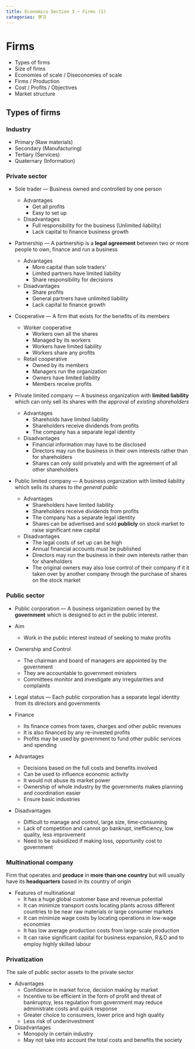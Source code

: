 ```yaml
---
title: Economics Section 3 — Firms (1)
categories: 学习
---
```

# Firms

- Types of firms
- Size of firms
- Economies of scale / Diseconomies of scale
- Firms / Production
- Cost / Profits / Objectives
- Market structure

## Types of firms

### Industry

- Primary (Raw materials)
- Secondary (Manufacturing)
- Tertiary (Services)
- Quaternary (Information)

### Private sector

- Sole trader — Business owned and controlled by one person
    - Advantages
        - Get all profits
        - Easy to set up
    - Disadvantages
        - Full responsibility for the business (Unlimited liability)
        - Lack capital to finance business growth

- Partnership — A partnership is a **legal agreement** between two or more people to own, finance and run a business
    - Advantages
        - More capital than sole traders'
        - Limited partners have limited liability
        - Share responsibility for decisions
    - Disadvantages
        - Share profits
        - General partners have unlimited liability
        - Lack capital to finance growth

- Cooperative — A firm that exists for the benefits of its members
    - Worker cooperative
        - Workers own all the shares
        - Managed by its workers
        - Workers have limited liability
        - Workers share any profits
    - Retail cooperative
        - Owned by its members
        - Managers run the organization
        - Owners have limited liability
        - Members receive profits

- Private limited company — A business organization with **limited liability** which can only sell its shares with the approval of *existing shareholders*
    - Advantages
        - Shareholds have limited liability
        - Shareholders receive dividends from profits
        - The company has a separate legal identity
    - Disadvantages
        - Financial information may have to be disclosed
        - Directors may run the business in their own interests rather than for shareholders
        - Shares can only sold privately and with the agreement of all other shareholders

- Public limited company — A business organization with limited liability which sells its shares to *the general public*
    - Advantages
        - Shareholders have limited liability
        - Shareholders receive dividends from profits
        - The company has a separate legal identity
        - Shares can be advertised and sold **publicly** on stock market to raise significant new capital
    - Disadvantages
        - The legal costs of set up can be high
        - Annual financial accounts must be published
        - Directors may run the business in their own interests rather than for shareholders
        - The original owners may also lose control of their company if it it taken over by another company through the purchase of shares on the stock market

### Public sector

- Public corporation — A business organization owned by the **government** which is designed to act in the public interest.
- Aim
    - Work in the public interest instead of seeking to make profits
- Ownership and Control
    - The chairman and board of managers are appointed by the government
    - They are accountable to government ministers
    - Committees monitor and investigate any irregularities and complaints

- Legal status — Each public corporation has a separate legal identity from its directors and governments

- Finance
    - Its finance comes from taxes, charges and other public revenues
    - It is also financed by any re-invested profits
    - Profits may be used by government to fund other public services and spending

- Advantages
    - Decisions based on the full costs and benefits involved
    - Can be used to influence economic activity
    - It would not abuse its market power
    - Ownership of whole industry by the governments makes planning and coordination easier
    - Ensure basic industries
- Disadvantages
    - Difficult to manage and control, large size, time-consuming
    - Lack of competition and cannot go bankrupt, inefficiency, low quality, less improvement
    - Need to be subsidized if making loss, opportunity cost to government

### Multinational company

Firm that operates and **produce** in **more than one country** but will usually have its **headquarters** based in its country of origin

- Features of multinational
    - It has a huge global customer base and revenue potential
    - It can minimize transport costs locating plants across different countries to be near raw materials or large consumer markets
    - It can minimize wage costs by locating operations in low-wage economies
    - It has low average production costs from large-scale production
    - It can raise significant capital for business expansion, R＆D and to employ highly skilled labour

### Privatization

The sale of public sector assets to the private sector

- Advantages
    - Confidence in market force, decision making by market
    - Incentive to be efficient in the form of profit and threat of bankruptcy, less regulation from government may reduce administrate costs and quick response
    - Greater choice to consumers, lower price and high quality
    - Less risk of underinvestment
- Disadvantages
    - Monopoly in certain industry
    - May not take into account the total costs and benefits the society
